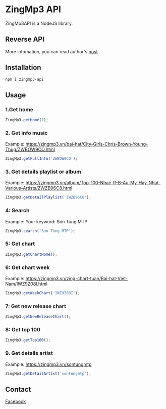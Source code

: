 # ZingMp3 API
ZingMp3API is a NodeJS library.

## Reverse API

More infomation, you can read author's [post](https://vovanhoangtuan4-2.medium.com/tôi-đã-lấy-api-zingmp3-như-thế-nào-55f5fa555eda)

## Installation

```bash
npm i zingmp3-api
```

## Usage

### 1.Get home

```javascript
ZingMp3.getHome(1);
```

### 2. Get info music

Example: https://zingmp3.vn/bai-hat/City-Girls-Chris-Brown-Young-Thug/ZWBOW9CO.html

```javascript
ZingMp3.getFullInfo('ZWBOW9CO');
```

### 3. Get details playlist or album

Example: https://zingmp3.vn/album/Top-100-Nhac-R-B-Au-My-Hay-Nhat-Various-Artists/ZWZB96C8.html

```javascript
ZingMp3.getDetailPlaylist('ZWZB96C8');
```

### 4: Search

Example: Your keyword: Sơn Tùng MTP

```javascript
ZingMp3.search('Sơn Tùng MTP');
```

### 5: Get chart

```javascript
ZingMp3.getChartHome();
```

### 6: Get chart week

Example: https://zingmp3.vn/zing-chart-tuan/Bai-hat-Viet-Nam/IWZ9Z08I.html

```javascript
ZingMp3.getWeekChart('IWZ9Z08I');
```

### 7: Get new release chart

```javascript
ZingMp3.getNewReleaseChart();
```

### 8: Get top 100

```javascript
ZingMp3.getTop100();
```

### 9. Get details artist

Example: https://zingmp3.vn/sontungmtp

```javascript
ZingMp3.getDetailArtist('sontungmtp');
```

## Contact

[Facebook](https://www.facebook.com/vovanhoangtuan/)

